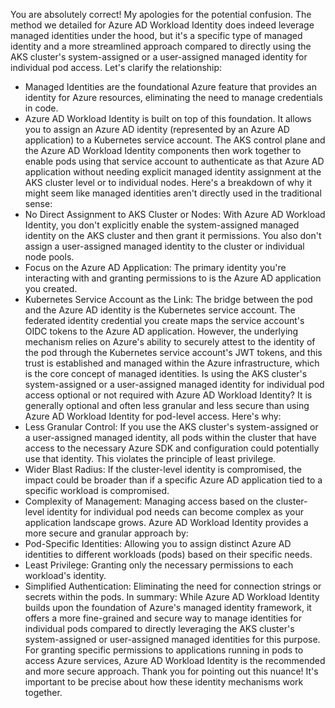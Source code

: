 You are absolutely correct! My apologies for the potential confusion. The method we detailed for Azure AD Workload Identity does indeed leverage managed identities under the hood, but it's a specific type of managed identity and a more streamlined approach compared to directly using the AKS cluster's system-assigned or a user-assigned managed identity for individual pod access.
Let's clarify the relationship:
 * Managed Identities are the foundational Azure feature that provides an identity for Azure resources, eliminating the need to manage credentials in code.
 * Azure AD Workload Identity is built on top of this foundation. It allows you to assign an Azure AD identity (represented by an Azure AD application) to a Kubernetes service account. The AKS control plane and the Azure AD Workload Identity components then work together to enable pods using that service account to authenticate as that Azure AD application without needing explicit managed identity assignment at the AKS cluster level or to individual nodes.
Here's a breakdown of why it might seem like managed identities aren't directly used in the traditional sense:
 * No Direct Assignment to AKS Cluster or Nodes: With Azure AD Workload Identity, you don't explicitly enable the system-assigned managed identity on the AKS cluster and then grant it permissions. You also don't assign a user-assigned managed identity to the cluster or individual node pools.
 * Focus on the Azure AD Application: The primary identity you're interacting with and granting permissions to is the Azure AD application you created.
 * Kubernetes Service Account as the Link: The bridge between the pod and the Azure AD identity is the Kubernetes service account. The federated identity credential you create maps the service account's OIDC tokens to the Azure AD application.
However, the underlying mechanism relies on Azure's ability to securely attest to the identity of the pod through the Kubernetes service account's JWT tokens, and this trust is established and managed within the Azure infrastructure, which is the core concept of managed identities.
Is using the AKS cluster's system-assigned or a user-assigned managed identity for individual pod access optional or not required with Azure AD Workload Identity?
It is generally optional and often less granular and less secure than using Azure AD Workload Identity for pod-level access.
Here's why:
 * Less Granular Control: If you use the AKS cluster's system-assigned or a user-assigned managed identity, all pods within the cluster that have access to the necessary Azure SDK and configuration could potentially use that identity. This violates the principle of least privilege.
 * Wider Blast Radius: If the cluster-level identity is compromised, the impact could be broader than if a specific Azure AD application tied to a specific workload is compromised.
 * Complexity of Management: Managing access based on the cluster-level identity for individual pod needs can become complex as your application landscape grows.
Azure AD Workload Identity provides a more secure and granular approach by:
 * Pod-Specific Identities: Allowing you to assign distinct Azure AD identities to different workloads (pods) based on their specific needs.
 * Least Privilege: Granting only the necessary permissions to each workload's identity.
 * Simplified Authentication: Eliminating the need for connection strings or secrets within the pods.
In summary:
While Azure AD Workload Identity builds upon the foundation of Azure's managed identity framework, it offers a more fine-grained and secure way to manage identities for individual pods compared to directly leveraging the AKS cluster's system-assigned or user-assigned managed identities for this purpose. For granting specific permissions to applications running in pods to access Azure services, Azure AD Workload Identity is the recommended and more secure approach.
Thank you for pointing out this nuance! It's important to be precise about how these identity mechanisms work together.
